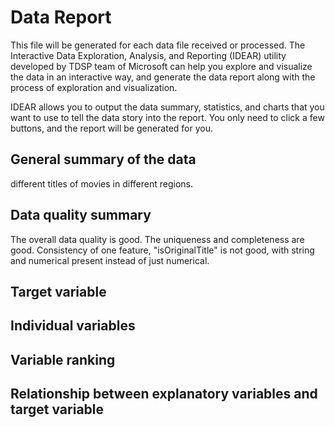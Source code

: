 # Data Report
This file will be generated for each data file received or processed. The Interactive Data Exploration, Analysis, and Reporting (IDEAR) utility developed by TDSP team of Microsoft can help you explore and visualize the data in an interactive way, and generate the data report along with the process of exploration and visualization. 

IDEAR allows you to output the data summary, statistics, and charts that you want to use to tell the data story into the report. You only need to click a few buttons, and the report will be generated for you. 

## General summary of the data
different titles of movies in different regions.
## Data quality summary
The overall data quality is good.
The uniqueness and completeness are good.
Consistency of one feature, "isOriginalTitle" is not good, with string and numerical present instead of just numerical.
## Target variable

## Individual variables

## Variable ranking

## Relationship between explanatory variables and target variable


